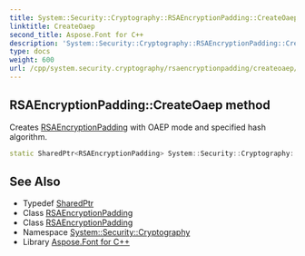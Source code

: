 ```yaml
---
title: System::Security::Cryptography::RSAEncryptionPadding::CreateOaep method
linktitle: CreateOaep
second_title: Aspose.Font for C++
description: 'System::Security::Cryptography::RSAEncryptionPadding::CreateOaep method. Creates RSAEncryptionPadding with OAEP mode and specified hash algorithm in C++.'
type: docs
weight: 600
url: /cpp/system.security.cryptography/rsaencryptionpadding/createoaep/
---
```

## RSAEncryptionPadding::CreateOaep method


Creates [RSAEncryptionPadding](../) with OAEP mode and specified hash algorithm.

```cpp
static SharedPtr<RSAEncryptionPadding> System::Security::Cryptography::RSAEncryptionPadding::CreateOaep(const HashAlgorithmName &hash_algorithm)
```

## See Also

* Typedef [SharedPtr](../../../system/sharedptr/)
* Class [RSAEncryptionPadding](../)
* Class [RSAEncryptionPadding](../)
* Namespace [System::Security::Cryptography](../../)
* Library [Aspose.Font for C++](../../../)
